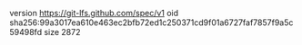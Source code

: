 version https://git-lfs.github.com/spec/v1
oid sha256:99a3017ea610e463ec2bfb72ed1c250371cd9f01a6727faf7857f9a5c59498fd
size 2872

